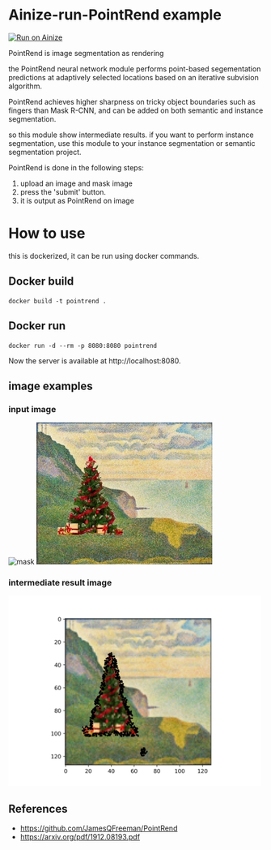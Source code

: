 # Ainize-run-PointRend example

[![Run on Ainize](https://ainize.ai/static/images/run_on_ainize_button.svg)](https://ainize.web.app/redirect?git_repo=github.com/kmswlee/ainized-PointRend)

PointRend is image segmentation as rendering

the PointRend neural network module performs point-based segementation predictions at adaptively selected locations based on 
an iterative subvision algorithm.

PointRend achieves higher sharpness on tricky object boundaries such as fingers than Mask R-CNN, and can be added on both semantic and instance segmentation. 

so this module show intermediate results.
if you want to perform instance segmentation, use this module to your instance segmentation or semantic segmentation project.

PointRend is done in the following steps:
1. upload an image and mask image 
2. press the 'submit' button.
3. it is output as PointRend on image


# How to use
this is dockerized, it can be run using docker commands.

## Docker build
```
docker build -t pointrend .
```

## Docker run
```
docker run -d --rm -p 8080:8080 pointrend
```
Now the server is available at http://localhost:8080. 

## image examples

### input image
![mask](./tree_mask.jpg)
![img](./tree.jpg)

### intermediate result image
<img src="/output.jpg" width="500" />  

## References
* https://github.com/JamesQFreeman/PointRend
* https://arxiv.org/pdf/1912.08193.pdf
